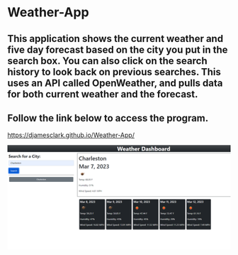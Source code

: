 # Weather-App

## This application shows the current weather and five day forecast based on the city you put in the search box. You can also click on the search history to look back on previous searches. This uses an API called OpenWeather, and pulls data for both current weather and the forecast.

## Follow the link below to access the program.

https://djamesclark.github.io/Weather-App/

![screenshot](./Assets/Screenshot.png)
